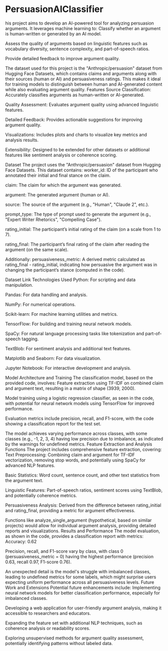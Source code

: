 # PersuasionAIClassifier


his project aims to develop an AI-powered tool for analyzing persuasion arguments. It leverages machine learning to:
Classify whether an argument is human-written or generated by an AI model.

Assess the quality of arguments based on linguistic features such as vocabulary diversity, sentence complexity, and part-of-speech ratios.

Provide detailed feedback to improve argument quality.

The dataset used for this project is the "Anthropic/persuasion" dataset from Hugging Face Datasets, which contains claims and arguments along with their sources (human or AI) and persuasiveness ratings. This makes it ideal for training models to distinguish between human and AI-generated content while also evaluating argument quality.
Features
Source Classification: Accurately classifies arguments as human-written or AI-generated.

Quality Assessment: Evaluates argument quality using advanced linguistic features.

Detailed Feedback: Provides actionable suggestions for improving argument quality.

Visualizations: Includes plots and charts to visualize key metrics and analysis results.

Extensibility: Designed to be extended for other datasets or additional features like sentiment analysis or coherence scoring.

Dataset
The project uses the "Anthropic/persuasion" dataset from Hugging Face Datasets. This dataset contains:
worker_id: ID of the participant who annotated their initial and final stance on the claim.

claim: The claim for which the argument was generated.

argument: The generated argument (human or AI).

source: The source of the argument (e.g., "Human", "Claude 2", etc.).

prompt_type: The type of prompt used to generate the argument (e.g., "Expert Writer Rhetorics", "Compelling Case").

rating_initial: The participant’s initial rating of the claim (on a scale from 1 to 7).

rating_final: The participant’s final rating of the claim after reading the argument (on the same scale).

Additionally:
persuasiveness_metric: A derived metric calculated as rating_final - rating_initial, indicating how persuasive the argument was in changing the participant’s stance (computed in the code).

Dataset Link
Technologies Used
Python: For scripting and data manipulation.

Pandas: For data handling and analysis.

NumPy: For numerical operations.

Scikit-learn: For machine learning utilities and metrics.

TensorFlow: For building and training neural network models.

SpaCy: For natural language processing tasks like tokenization and part-of-speech tagging.

TextBlob: For sentiment analysis and additional text features.

Matplotlib and Seaborn: For data visualization.

Jupyter Notebook: For interactive development and analysis.

Model Architecture and Training
The classification model, based on the provided code, involves:
Feature extraction using TF-IDF on combined claim and argument text, resulting in a matrix of shape (3939, 2000).

Model training using a logistic regression classifier, as seen in the code, with potential for neural network models using TensorFlow for improved performance.

Evaluation metrics include precision, recall, and F1-score, with the code showing a classification report for the test set.

The model achieves varying performance across classes, with some classes (e.g., -1, 2, 3, 4) having low precision due to imbalance, as indicated by the warnings for undefined metrics.
Feature Extraction and Analysis Functions
The project includes comprehensive feature extraction, covering:
Text Preprocessing: Combining claim and argument for TF-IDF vectorization, removing stop words, and potentially using SpaCy for advanced NLP features.

Basic Statistics: Word count, sentence count, and other text statistics from the argument text.

Linguistic Features: Part-of-speech ratios, sentiment scores using TextBlob, and potentially coherence metrics.

Persuasiveness Analysis: Derived from the difference between rating_initial and rating_final, providing a metric for argument effectiveness.

Functions like analyze_single_argument (hypothetical, based on similar projects) would allow for individual argument analysis, providing detailed reports and visualizations.
Results and Performance
The model evaluation, as shown in the code, provides a classification report with metrics:
Accuracy: 0.62

Precision, recall, and F1-score vary by class, with class 0 (persuasiveness_metric = 0) having the highest performance (precision 0.63, recall 0.97, F1-score 0.76).

An unexpected detail is the model's struggle with imbalanced classes, leading to undefined metrics for some labels, which might surprise users expecting uniform performance across all persuasiveness levels.
Future Work and Extensions
Potential future enhancements include:
Implementing neural network models for better classification performance, especially for imbalanced classes.

Developing a web application for user-friendly argument analysis, making it accessible to researchers and educators.

Expanding the feature set with additional NLP techniques, such as coherence analysis or readability scores.

Exploring unsupervised methods for argument quality assessment, potentially identifying patterns without labeled data.

